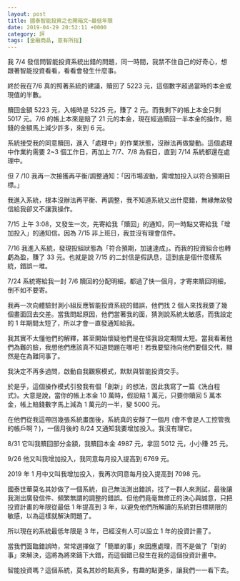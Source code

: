 ```yaml
---
layout: post
title: 國泰智能投資之也開箱文─最低年限
date: 2019-04-29 20:52:11 +0000
category: 評
tags: [金融商品, 意有所指]
---
```



我 7/4 發信問智能投資系統出錯的問題，同一時間，我禁不住自己的好奇心，想跟著智能投資看看，看看會發生什麼事。

終於我在7/6 真的照著系統的建議，贖回了 5223 元，這個數字超過當時的本金或現值的半數。

贖回金額 5223 元，入帳時是 5225 元，賺了 2 元。而我剩下的帳上本金只剩 5017 元。7/6 的帳上本來是賠了 21 元的本金，現在經過贖回一半本金的操作，賠錢的金額馬上減少許多，來到 6 元。

系統接受我的同意贖回，進入「處理中」的作業狀態，沒辦法再做變動。這個處理中作業約需要 2~3 個工作日，再加上 7/7、7/8 為假日，直到 7/14 系統都還在處理中。

但 7 /10 我再一次接獲再平衡/調整通知：「因市場波動，需增加投入以符合預期目標。」

我進入系統，根本沒辦法再平衡、再調整，我不知道系統又出什麼錯，無緣無故發信給我卻又不讓我操作。

7/15 上午 3:08，又發生一次，先寄給我「贖回」的通知，同一時點又寄給我「增加投入」的通知信。因為 7/15 非上班日，我並沒有理會信件。

7/16 我進入系統，發現投組狀態為「符合預期，加速達成」。而我的投資組合也轉虧為盈，賺了 33 元。也就是說 7/15 的二封信是假訊息，這到底是個什麼樣系統，錯誤一堆。

7/24 系統寄給我一封 7/6 贖回的分配明細，都過了快一個月，才寄來贖回明細，倒不如不要寄。

我再一次向體驗封測小組反應智能投資系統的錯誤，他們找 2 個人來找我要了幾個畫面回去交差。當我問起原因，他們當著我的面，猜測說系統太敏感，而我設定的 1 年期間太短了，所以才會一直發通知給我。

我其實不太懂他們的解釋，甚至開始懷疑他們是在怪我設定期間太短。當我看著他們為難的臉，我想他們應該真不知道問題在哪吧！若我要堅持向他們要個交代，顯然是在為難同事了。

我決定不再多過問，啟動自我觀察模式，默默與智能投資交手。

於是乎，這個操作模式引發我有個「創新」的想法，因此我寫了一篇《洗白程式》。大意是說，當你的帳上本金 10 萬時，假設賠 1 萬元，只要你贖回 5 萬本金，帳上賠錢數字馬上減為 1 萬元的一半，變 5000 元。

在他們從我這帶回幾張系統畫面後，系統真的安靜了一個月 (會不會是人工控管我的帳戶啊？)，一個月後的 8/24 又通知我要增加投入。我沒有理它。

8/31 它叫我贖回部分金額，我贖回本金 4987 元，拿回 5012 元，小小賺 25 元。

9/26 他又叫我增加投入，我同意每月投入提高到 6769 元。

2019 年 1 月中又叫我增加投入，我再次同意每月投入提高到 7098 元。

國泰世華莫名其妙做了一個系統，自己無法測出錯誤，找了一群人來測試，最後讓我測出廣發信件、頻繁無謂的調整的錯誤。但他們竟毫無修正的決心與誠意，只把投資計畫的年限從最低 1 年提高到 3 年，以避免他們所解讀的系統對目標期限的敏感，以為這樣就解決問題了。

所以現在的系統最低年限是 3 年，已經沒有人可以設立 1 年的投資計畫了。

當我們面臨錯誤時，常常選擇做了「簡單的事」來因應處理，而不是做了「對的事」來解決，這將為將來鑄下大錯，而這個錯已發生在我的這個投資計畫中。

智能投資嗎？這個系統，莫名其妙的點真多，有趣的點更多，讓我們一一看下去。
